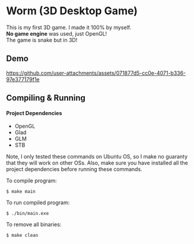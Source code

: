 # Worm (3D Desktop Game)

This is my first 3D game. I made it 100% by myself. <br>
**No game engine** was used, just OpenGL! <br>
The game is snake but in 3D!

## Demo
https://github.com/user-attachments/assets/071877d5-cc0e-4071-b336-97e377179f1e
## Compiling & Running

#### Project Dependencies
- OpenGL
- Glad
- GLM
- STB

Note, I only tested these commands on Ubuntu OS, so I make no guaranty that they will work on other OSs. Also, make sure you have installed all the project dependencies before running these commands.

To compile program:
```
$ make main
```

To run compiled program:
```
$ ./bin/main.exe
```

To remove all binaries:
```
$ make clean
```
